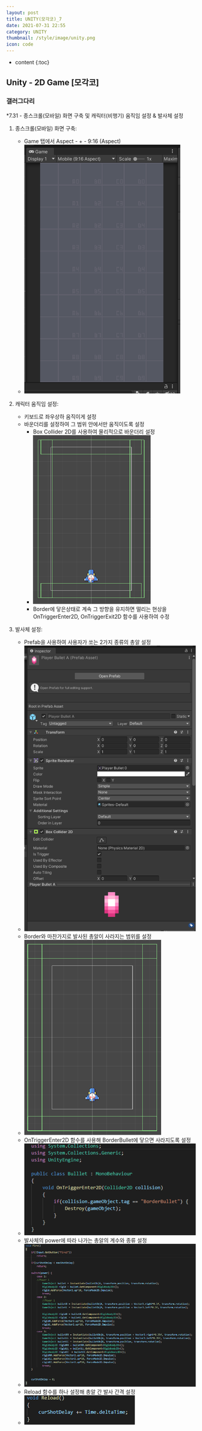 ```yaml
---
layout: post
title: UNITY(모각코)_7
date: 2021-07-31 22:55
category: UNITY
thumbnail: /style/image/unity.png
icon: code
---
```


* content
{:toc}

## Unity - 2D Game [모각코]
### 갤러그다리
*7.31 - 종스크롤(모바일) 화면 구축 및 캐릭터(비행기) 움직임 설정 & 발사체 설정
1. 종스크롤(모바일) 화면 구축:  
    - Game 탭에서 Aspect - + - 9:16 (Aspect)  
    - ![alt Mobile](/style/image/Mobile.PNG)  

2. 캐릭터 움직임 설정:  
    - 키보드로 좌우상하 움직이게 설정  
    - 바운더리를 설정하여 그 범위 안에서만 움직이도록 설정  
        + Box Collider 2D를 사용하여 물리적으로 바운더리 설정  
        + ![alt Border](/style/image/Border.PNG)  
        + Border에 닿은상태로 계속 그 방향을 유지하면 떨리는 현상을 OnTriggerEnter2D, OnTriggerExit2D 함수를 사용하여 수정  

3. 발사체 설정:  
    - Prefab을 사용하여 사용자가 쏘는 2가지 종류의 총알 설정  
    - ![alt Prefab](/style/image/Prefab.PNG)  
    - Border와 마찬가지로 발사된 총알이 사라지는 범위를 설정  
    - ![alt BorderBullet](/style/image/BorderBullet.PNG)  
    - OnTriggerEnter2D 함수를 사용해 BorderBullet에 닿으면 사라지도록 설정  
    - ![alt Bullet](/style/image/Bullet.PNG)  
    - 발사체의 power에 따라 나가는 총알의 계수와 종류 설정  
    - ![alt Fire](/style/image/Fire.PNG)  
    - Reload 함수를 하나 설정해 총알 간 발사 간격 설정  
    - ![alt Reload](/style/image/Reload.PNG)  
